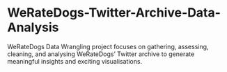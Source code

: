 # WeRateDogs-Twitter-Archive-Data-Analysis
WeRateDogs Data Wrangling project focuses on gathering, assessing, cleaning, and analysing WeRateDogs’ Twitter archive to generate meaningful insights and exciting visualisations.
